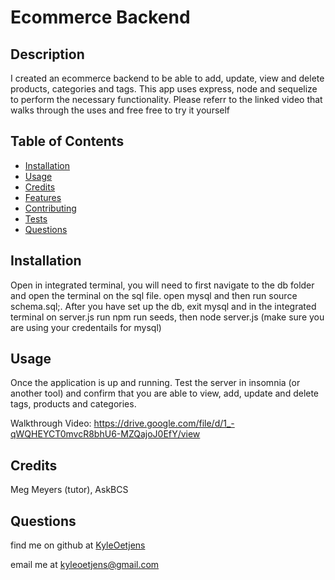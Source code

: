 # Ecommerce Backend

## Description  
I created an ecommerce backend to be able to add, update, view and delete products, categories and tags. This app uses express, node and sequelize to perform the necessary functionality.  Please referr to the linked video that walks through the uses and free free to try it yourself


## Table of Contents

- [Installation](#installation)
- [Usage](#usage)
- [Credits](#credits)
- [Features](#features)
- [Contributing](#contributing)
- [Tests](#tests)
- [Questions](#questions)


## Installation

Open in integrated terminal, you will need to first navigate to the db folder and open the terminal on the sql file.  open mysql and then run source schema.sql;.  After you have set up the db, exit mysql and in the integrated terminal on server.js run npm run seeds, then node server.js (make sure you are using your credentails for mysql)

## Usage

Once the application is up and running.  Test the server in insomnia (or another tool) and confirm that you are able to view, add, update and delete tags, products and categories.

Walkthrough Video: https://drive.google.com/file/d/1_-qWQHEYCT0mvcR8bhU6-MZQajoJ0EfY/view

## Credits  

Meg Meyers (tutor), AskBCS


## Questions
find me on github at [KyleOetjens](https://github.com/KyleOetjens)  
  
email me at kyleoetjens@gmail.com